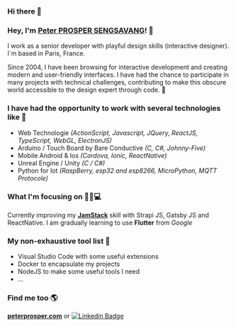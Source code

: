 ### Hi there 👋

<!--
**peter-prosper/peter-prosper** is a ✨ _special_ ✨ repository because its `README.md` (this file) appears on your GitHub profile.

Here are some ideas to get you started:

- 🔭 I’m currently working on ...
- 🌱 I’m currently learning ...
- 👯 I’m looking to collaborate on ...
- 🤔 I’m looking for help with ...
- 💬 Ask me about ...
- 📫 How to reach me: ...
- 😄 Pronouns: ...
- ⚡ Fun fact: ...

~~web designer~~


-->

### Hey, I'm [Peter PROSPER SENGSAVANG](https://www.peterprosper.com/)! 🖖

I work as a senior developer with playful design skills (interactive designer). I´m based in Paris, France.

Since 2004, I have been browsing for interactive development and creating modern and user-friendly interfaces. I have had the chance to participate in many projects with technical challenges, contributing to make this obscure world accessible to the design expert through code. 🌱

### I have had the opportunity to work with several technologies like 🔨

 - Web Technologie _(ActionScript, Javascript, JQuery, ReactJS, TypeScript, WebGL, ElectronJS)_
 - Arduino / Touch Board by Bare Conductive _(C, C#, Johnny-Five)_
 - Mobile Android & Ios _(Cordova, Ionic, ReactNative)_
 - Unreal Engine / Unity _(C / C#)_
 - Python for Iot _(RaspBerry, esp32 and esp8266, MicroPython, MQTT Protocole)_

### What I'm focusing on 🐱‍👤💻

Currently improving my **[JamStack](https://jamstack.wtf/)** skill with Strapi JS, Gatsby JS and ReactNative.
I am gradually learning to use **Flutter** from _Google_ 

### My non-exhaustive tool list 🧰

- Visual Studio Code with some useful extensions
- Docker to encapsulate my projects
- NodeJS to make some useful tools I need
- ...


### Find me too 🌎

**[peterprosper.com](https://www.peterprosper.com/)** or [![Linkedin Badge](https://img.shields.io/badge/-LinkedIn-blue?style=flat-square&logo=Linkedin&logoColor=white&link=https://www.linkedin.com/in/peterprosper/)](https://www.linkedin.com/in/peterprosper/)




